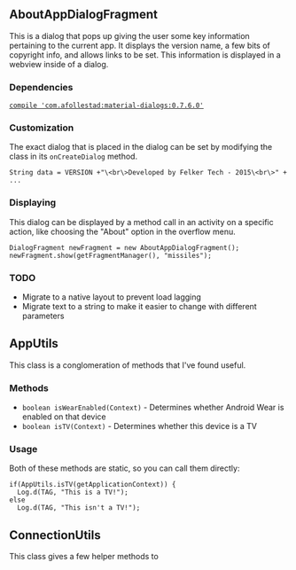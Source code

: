 ## AboutAppDialogFragment
This is a dialog that pops up giving the user some key information pertaining to the current app. It displays the version
name, a few bits of copyright info, and allows links to be set. This information is displayed in a webview inside of a dialog.

### Dependencies
<a href="https://github.com/afollestad/material-dialogs">`compile 'com.afollestad:material-dialogs:0.7.6.0'`</a>

### Customization
The exact dialog that is placed in the dialog can be set by modifying the class in its `onCreateDialog` method.

`String data = VERSION +"\<br\>Developed by Felker Tech - 2015\<br\>" + ...`

### Displaying
This dialog can be displayed by a method call in an activity on a specific action, like choosing the "About" option in the overflow menu.

    DialogFragment newFragment = new AboutAppDialogFragment();
    newFragment.show(getFragmentManager(), "missiles");
    
### TODO
* Migrate to a native layout to prevent load lagging
* Migrate text to a string to make it easier to change with different parameters

## AppUtils
This class is a conglomeration of methods that I've found useful.

### Methods
* `boolean isWearEnabled(Context)` - Determines whether Android Wear is enabled on that device
* `boolean isTV(Context)` - Determines whether this device is a TV

### Usage
Both of these methods are static, so you can call them directly:

    if(AppUtils.isTV(getApplicationContext)) {
      Log.d(TAG, "This is a TV!");
    else
      Log.d(TAG, "This isn't a TV!");
      
## ConnectionUtils
This class gives a few helper methods to 
